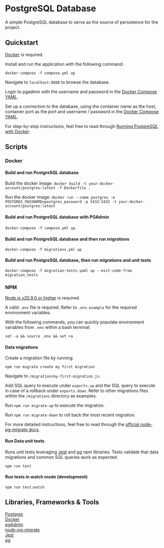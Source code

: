 # PostgreSQL Database

A simple PostgreSQL database to serve as the source of persistence for the project.

## Quickstart

[Docker](https://www.docker.com/) is required.

Install and run the application with the following command:

`docker-compose -f compose.yml up`

Navigate to `localhost:8080` to browse the database.

Login to pgadmin with the username and password in the [Docker Compose YAML](compose.yml).

Set up a connection to the database, using the container name as the host, container port as the port and username / password in the [Docker Compose YAML](compose.yml).

For step-by-step instructions, feel free to read through [Running PostgreSQL with Docker](https://towardsdatascience.com/how-to-run-postgresql-and-pgadmin-using-docker-3a6a8ae918b5).

## Scripts

### Docker

#### Build and run PostgreSQL database

Build the docker image: `docker build -t your-docker-account/postgres:latest -f Dockerfile .`

Run the docker image: `docker run --name postgres -e POSTGRES_PASSWORD=postgres_password -p 5432:5432 -t your-docker-account/postgres:latest`

#### Build and run PostgreSQL database with PGAdmin

`docker-compose -f compose.yml up`.

#### Build and run PostgreSQL database and then run migrations

`docker-compose -f migrations.yml up`

#### Build and run PostgreSQL database, then run migrations and unit tests

`docker-compose -f migration-tests.yaml up --exit-code-from migration_tests`

### NPM

[Node.js v20.9.0 or higher](https://nodejs.org/en/) is required.

A valid `.env` file is required. Refer to `.env.example` for the required environment variables.

With the following commands, you can quickly populate environment variables from `.env` within a bash terminal:

```
set -a && source .env && set +a
```

#### Data migrations

Create a migration file by running:

`npm run migrate create my first migration`

Navigate to `/migration/my-first-migration.js`.

Add SQL query to execute under `exports.up` and the SQL query to execute in case of a rollback under `exports.down`. Refer to other migrations files within the `/migrations` directory as examples.

Run `npm run migrate-up` to execute the migration.

Run `npm run migrate-down` to roll back the most recent migration.

For more detailed instructions, feel free to read through the [official node-pg-migrate docs](https://salsita.github.io/node-pg-migrate/#/).

#### Run Data unit tests

Runs unit tests leveraging [Jest](https://jestjs.io/) and [pg](https://www.npmjs.com/package/pg) npm libraries. Tests validate that data migrations and common SQL queries work as expected.

`npm run test`

#### Run tests in watch mode (development)

`npm run test:watch`

## Libraries, Frameworks & Tools

[Postgres](https://www.postgresql.org/)     
[Docker](https://www.docker.com/)     
[pgAdmin](https://www.pgadmin.org/)    
[node-pg-migrate](https://www.npmjs.com/package/node-pg-migrate)   
[Jest](https://jestjs.io/)   
[pg](https://www.npmjs.com/package/pg)